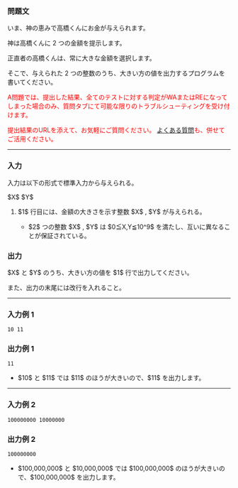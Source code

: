 
<div>

<div>

### **問題文**

<section>

いま、神の恵みで高橋くんにお金が与えられます。

神は高橋くんに $2$ つの金額を提示します。

正直者の高橋くんは、常に大きな金額を選択します。

そこで、与えられた $2$ つの整数のうち、大きい方の値を出力するプログラムを書いてください。

<font color="red">A問題では、提出した結果、全てのテストに対する判定がWAまたはREになってしまった場合のみ、質問タブにて可能な限りのトラブルシューティングを受け付けます。

提出結果のURLを添えて、お気軽にご質問ください。
<a href="http://abc002.contest.atcoder.jp/faq">よくある質問</a>も、併せてご活用ください。</font>

</section>

</div>

---

<div>

<div>

### **入力**

<section>

入力は以下の形式で標準入力から与えられる。

<div>
$X$ $Y$

</div>

<ol>

<li>
$1$ 行目には、金額の大きさを示す整数 $X$ , $Y$ が与えられる。
</li>

<ul>

<li>
$2$ つの整数 $X$ , $Y$ は $0≦X,Y≦10^9$ を満たし、互いに異なることが保証されている。
</li>

</ul>

</ol>

</section>

</div>

<div>

### **出力**

<section>
$X$ と $Y$ のうち、大きい方の値を $1$ 行で出力してください。

また、出力の末尾には改行を入れること。

</section>

</div>

</div>

---

<div>

### **入力例 1**

<section>

```
10 11
```

</section>

</div>

<div>

### **出力例 1**

<section>

```
11
```

<ul>

<li>
$10$ と $11$ では $11$ のほうが大きいので、$11$ を出力します。
</li>

</ul>

</section>

</div>

---

<div>

### **入力例 2**

<section>

```
100000000 10000000
```

</section>

</div>

<div>

### **出力例 2**

<section>

```
100000000
```

<ul>

<li>
$100,000,000$ と $10,000,000$ では $100,000,000$ のほうが大きいので、$100,000,000$ を出力します。
</li>

</ul>

</section>

</div>

</div>
